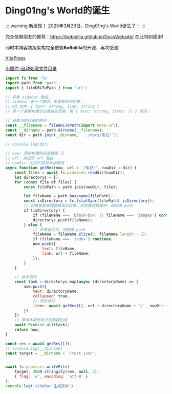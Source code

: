 # Ding01ng's World的诞生

::: warning 新发现！
2025年3月29日，Ding01ng's World诞生了！
:::

完全依赖朋友的推荐：https://bobolilla.github.io/DocsWebsite/
在此特别感谢!

同时本博客初版架构完全依赖**BoBolilla**的开源，再次感谢!



[VitePress](https://vitepress.dev/zh/)

[小插件-自动处理文件目录](https://iflowers.site/%E7%AC%94%E8%AE%B0/%E8%BF%81%E7%A7%BB%E8%BF%87%E7%A8%8B.html)

```js
import fs from 'fs'
import path from 'path';
import { fileURLToPath } from 'url';

// 获取 sidebar 数组。
// sidebar 是一个数组，里面有两种对象：
// md 文件，{ text: string, link: string }
// 另一个能够构建合法路由的目录，用 { text: string, items: [] } 表示；

// 获取当前目录的路径
const __filename = fileURLToPath(import.meta.url);
const __dirname = path.dirname(__filename);
const dir = path.join(__dirname, '../docs/笔记/');

// console.log(dir)

// now: 现在构建的目录数组 []
// url：对应的 url 路由
// nowDir：对应的实际本地路径
async function getRes(now, url = '/笔记/', nowDir = dir) {
    const files = await fs.promises.readdir(nowDir);
    let directorys = [];
    for (const file of files) {
        const filePath = path.join(nowDir, file);

        let fileName = path.basename(filePath);
        const isDirectory = fs.lstatSync(filePath).isDirectory();
        // 如果是能够构建路由的目录，则收集到数组中，稍后再 push
        if (isDirectory) {
            if (fileName === 'black-box' || fileName === 'images') continue;
            directorys.push(fileName);
        } else {
            // 如果是文件，则直接 push 
            fileName = fileName.slice(0, fileName.length - 3);
            if (fileName === 'index') continue;
            now.push({
                text: fileName,
                link: url + fileName,
            });
        }
    }

    // 异步迭代
    const task = directorys.map(async (directoryName) => {
        now.push({
            text: directoryName,
            collapsed: true,
            // 同步递归
            items: await getRes([], url + directoryName + '/', nowDir + directoryName + '/')
        })
    })
    // 等待本层所有子项构建完成
    await Promise.all(task);
    return now;
}

const res = await getRes([]);
// console.log(__dirname)
const target = __dirname + '/test.json';


await fs.promises.writeFile(
    target, JSON.stringify(res, null, 2),
    { flag: 'w', encoding: 'utf-8' }
);
console.log('sideBar 生成完毕')
```

